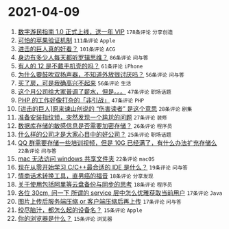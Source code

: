 # 2021-04-09

1. [数字游民指南 1.0 正式上线，送一年 VIP](https://www.v2ex.com/t/769362) `178条评论` `分享创造`
1. [可怕的苹果验证机制](https://www.v2ex.com/t/769272) `111条评论` `Apple`
1. [进击的巨人真的好看？](https://www.v2ex.com/t/769313) `101条评论` `ACG`
1. [身边有多少人每天都听罗辑思维？](https://www.v2ex.com/t/769271) `86条评论` `问与答`
1. [有人的 12 是不戴手机壳的吗？](https://www.v2ex.com/t/769377) `61条评论` `iPhone`
1. [为什么要鼓吹双扬声器，不知道外放很讨厌吗？](https://www.v2ex.com/t/769288) `56条评论` `问与答`
1. [买了房，可是我确高兴不起来](https://www.v2ex.com/t/769390) `56条评论` `生活`
1. [这个月公司给大家普调了薪水，但是。。。](https://www.v2ex.com/t/769281) `47条评论` `职场话题`
1. [PHP 的工作好像打杂的「非引战」](https://www.v2ex.com/t/769365) `47条评论` `PHP`
1. [[进击的巨人]原来谏山创说的 “伤害读者” 是这个意思](https://www.v2ex.com/t/769276) `28条评论` `剧集`
1. [准备安装指纹锁，突然发现一个尴尬的问题](https://www.v2ex.com/t/769409) `27条评论` `装修`
1. [数据库存储的敏感信息是否需要加密存储？](https://www.v2ex.com/t/769456) `26条评论` `程序员`
1. [什么样的公司才是大家心目中的好公司？](https://www.v2ex.com/t/769274) `25条评论` `职场话题`
1. [QQ 群需要存储一些培训视频，但是 10G 已经满了，有什么办法扩充存储么](https://www.v2ex.com/t/769419) `22条评论` `问与答`
1. [mac 无法访问 windows 共享文件夹](https://www.v2ex.com/t/769327) `22条评论` `macOS`
1. [现在从零开始学习 C/C++最合适的 IDE 是什么？](https://www.v2ex.com/t/769286) `19条评论` `问与答`
1. [情商话术转换工具，直男癌的福音](https://www.v2ex.com/t/769396) `18条评论` `分享发现`
1. [关于使用包括阿里等云盘备份与同步的思考](https://www.v2ex.com/t/769339) `18条评论` `程序员`
1. [各位 30cm, 问一下 所谓的 service 层中怎么优雅获取当前用户](https://www.v2ex.com/t/769430) `17条评论` `Java`
1. [图片上传后服务端压缩 or 客户端压缩后再上传](https://www.v2ex.com/t/769337) `17条评论` `问与答`
1. [绞尽脑汁，都怎么起的设备名？](https://www.v2ex.com/t/769488) `15条评论` `Apple`
1. [你的浏览器是什么？](https://www.v2ex.com/t/769433) `15条评论` `浏览器`
